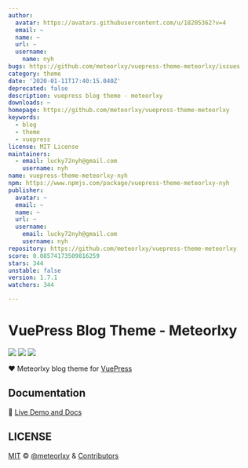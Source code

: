```yaml
---
author:
  avatar: https://avatars.githubusercontent.com/u/18205362?v=4
  email: ~
  name: ~
  url: ~
  username:
    name: nyh
bugs: https://github.com/meteorlxy/vuepress-theme-meteorlxy/issues
category: theme
date: '2020-01-11T17:40:15.040Z'
deprecated: false
description: vuepress blog theme - meteorlxy
downloads: ~
homepage: https://github.com/meteorlxy/vuepress-theme-meteorlxy
keywords:
  - blog
  - theme
  - vuepress
license: MIT License
maintainers:
  - email: lucky72nyh@gmail.com
    username: nyh
name: vuepress-theme-meteorlxy-nyh
npm: https://www.npmjs.com/package/vuepress-theme-meteorlxy-nyh
publisher:
  avatar: ~
  email: ~
  name: ~
  url: ~
  username:
    email: lucky72nyh@gmail.com
    username: nyh
repository: https://github.com/meteorlxy/vuepress-theme-meteorlxy
score: 0.08574173509816259
stars: 344
unstable: false
version: 1.7.1
watchers: 344

---
```


# VuePress Blog Theme - Meteorlxy

[![](https://img.shields.io/circleci/project/github/meteorlxy/vuepress-theme-meteorlxy/master.svg?style=flat)](https://circleci.com/gh/meteorlxy/vuepress-theme-meteorlxy)
[![](https://img.shields.io/npm/v/vuepress-theme-meteorlxy.svg?style=flat)](https://www.npmjs.com/package/vuepress-theme-meteorlxy)
[![](https://img.shields.io/github/license/meteorlxy/vuepress-theme-meteorlxy.svg?style=flat)](https://github.com/meteorlxy/vuepress-theme-meteorlxy/blob/master/LICENSE)

:heart: Meteorlxy blog theme for [VuePress](https://vuepress.vuejs.org)

## Documentation

:book: [Live Demo and Docs](https://vuepress-theme-meteorlxy.meteorlxy.cn)

## LICENSE

[MIT](https://github.com/meteorlxy/vuepress-theme-meteorlxy/blob/master/LICENSE) &copy; [@meteorlxy](https://github.com/meteorlxy) & [Contributors](https://github.com/meteorlxy/vuepress-theme-meteorlxy/graphs/contributors)
